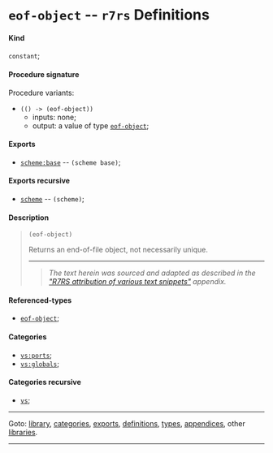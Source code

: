 

<a id='definition__r7rs__eof-object'></a>

# `eof-object` -- `r7rs` Definitions


<a id='definition__r7rs__eof-object__kind'></a>

#### Kind

`constant`;


<a id='definition__r7rs__eof-object__procedure-signature'></a>

#### Procedure signature

Procedure variants:
 * `(() -> (eof-object))`
   * inputs: none;
   * output: a value of type [`eof-object`](../../r7rs/types/eof-object.md#type__r7rs__eof-object);


<a id='definition__r7rs__eof-object__exports'></a>

#### Exports

 * [`scheme:base`](../../r7rs/exports/scheme_3a_base.md#export__r7rs__scheme_3a_base) -- `(scheme base)`;


<a id='definition__r7rs__eof-object__exports-recursive'></a>

#### Exports recursive

 * [`scheme`](../../r7rs/exports/scheme.md#export__r7rs__scheme) -- `(scheme)`;


<a id='definition__r7rs__eof-object__description'></a>

#### Description

> ````
> (eof-object)
> ````
> 
> 
> Returns an end-of-file object, not necessarily unique.
> 
> 
> ----
> > *The text herein was sourced and adapted as described in the ["R7RS attribution of various text snippets"](../../r7rs/appendices/attribution.md#appendix__r7rs__attribution) appendix.*


<a id='definition__r7rs__eof-object__referenced-types'></a>

#### Referenced-types

 * [`eof-object`](../../r7rs/types/eof-object.md#type__r7rs__eof-object);


<a id='definition__r7rs__eof-object__categories'></a>

#### Categories

 * [`vs:ports`](../../r7rs/categories/vs_3a_ports.md#category__r7rs__vs_3a_ports);
 * [`vs:globals`](../../r7rs/categories/vs_3a_globals.md#category__r7rs__vs_3a_globals);


<a id='definition__r7rs__eof-object__categories-recursive'></a>

#### Categories recursive

 * [`vs`](../../r7rs/categories/vs.md#category__r7rs__vs);

----

Goto: [library](../../r7rs/_index.md#library__r7rs), [categories](../../r7rs/categories/_index.md#toc__r7rs__categories), [exports](../../r7rs/exports/_index.md#toc__r7rs__exports), [definitions](../../r7rs/definitions/_index.md#toc__r7rs__definitions), [types](../../r7rs/types/_index.md#toc__r7rs__types), [appendices](../../r7rs/appendices/_index.md#toc__r7rs__appendices), other [libraries](../../_libraries.md#toc__libraries).

----

